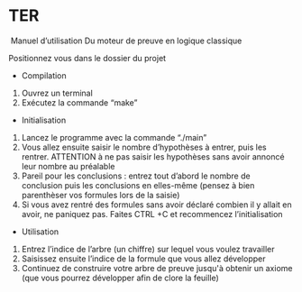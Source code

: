 # TER
﻿
Manuel d’utilisation
Du moteur de preuve en logique classique


Positionnez vous dans le dossier du projet
 - Compilation
1. Ouvrez un terminal
2. Exécutez la commande “make”
 - Initialisation
1. Lancez le programme avec la commande “./main”
2. Vous allez ensuite saisir le nombre d’hypothèses à entrer, puis les rentrer. ATTENTION à ne pas saisir les hypothèses sans avoir annoncé leur nombre au préalable
3. Pareil pour les conclusions : entrez tout d’abord le nombre de conclusion puis les conclusions en elles-même (pensez à bien parenthèser vos formules lors de la saisie)
4. Si vous avez rentré des formules sans avoir déclaré combien il y allait en avoir, ne paniquez pas. Faites CTRL +C et recommencez l’initialisation
 - Utilisation
1. Entrez l’indice de l’arbre (un chiffre) sur lequel vous voulez travailler
2. Saisissez ensuite l’indice de la formule que vous allez développer
3. Continuez de construire votre arbre de preuve jusqu'à obtenir un axiome (que vous pourrez développer afin de clore la feuille)
